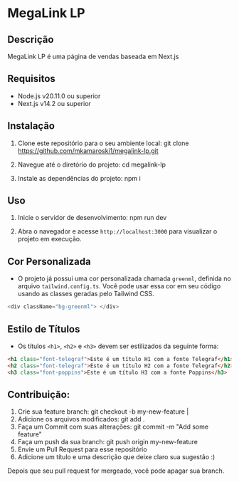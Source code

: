 # MegaLink LP

## Descrição
MegaLink LP é uma página de vendas baseada em Next.js

## Requisitos
- Node.js v20.11.0 ou superior
- Next.js v14.2 ou superior

## Instalação
1. Clone este repositório para o seu ambiente local:
git clone https://github.com/mkamaroski1/megalink-lp.git


2. Navegue até o diretório do projeto:
cd megalink-lp


3. Instale as dependências do projeto:
npm i


## Uso
1. Inicie o servidor de desenvolvimento:
npm run dev


2. Abra o navegador e acesse `http://localhost:3000` para visualizar o projeto em execução.

## Cor Personalizada
- O projeto já possui uma cor personalizada chamada `greenml`, definida no arquivo `tailwind.config.ts`. Você pode usar essa cor em seu código usando as classes geradas pelo Tailwind CSS.

```javascript
<div className="bg-greenml"> </div>

```

## Estilo de Títulos
- Os títulos `<h1>`, `<h2>` e `<h3>` devem ser estilizados da seguinte forma:
```html
<h1 class="font-telegraf">Este é um título H1 com a fonte Telegraf</h1>
<h2 class="font-telegraf">Este é um título H2 com a fonte Telegraf</h2>
<h3 class="font-poppins">Este é um título H3 com a fonte Poppins</h3>
```

## Contribuição:

1. Crie sua feature branch: git checkout -b my-new-feature |
2. Adicione os arquivos modificados: git add .
3. Faça um Commit com suas alterações: git commit -m "Add some feature"
4. Faça um push da sua branch: git push origin my-new-feature
5. Envie um Pull Request para esse repositório
6. Adicione um título e uma descrição que deixe claro sua sugestão :)


Depois que seu pull request for mergeado, você pode apagar sua branch.

